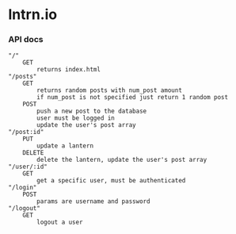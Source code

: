 # lntrn.io

### API docs
    "/"
        GET
            returns index.html
    "/posts"
        GET
            returns random posts with num_post amount
            if num_post is not specified just return 1 random post
        POST
            push a new post to the database
            user must be logged in
            update the user's post array
    "/post:id"
        PUT
            update a lantern
        DELETE
            delete the lantern, update the user's post array
    "/user/:id"
        GET
            get a specific user, must be authenticated
    "/login"
        POST
            params are username and password
    "/logout"
        GET
            logout a user